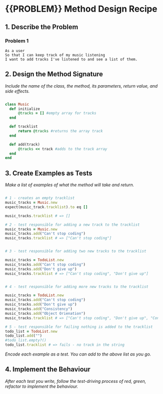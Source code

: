# {{PROBLEM}} Method Design Recipe



## 1. Describe the Problem

 ### Problem 1
 
    As a user
    So that I can keep track of my music listening
    I want to add tracks I've listened to and see a list of them.


## 2. Design the Method Signature

_Include the name of the class, the method, its parameters, return value, and side effects._

```ruby

class Music
  def initialize
      @tracks = [] #empty array for tracks
  end

  def tracklist
      return @tracks #returns the array track
  end

  def add(track)
      @tracks << track #adds to the track array
  end
end
```

## 3. Create Examples as Tests

_Make a list of examples of what the method will take and return._

```ruby

# 1 - creates an empty tracklist
music_tracks = Music.new
expect(music_track.tracklist).to eq []

music_tracks.tracklist # => []

# 2 - test responsible for adding a new track to the tracklist
music_tracks = Music.new
music_tracks.add("Can't stop coding")
music_tracks.tracklist # => ["Can't stop coding"]


# 3 - test responsible for adding two new tracks to the tracklist

music_tracks = TodoList.new 
music_tracks.add("Can't stop coding")
music_tracks.add("Don't give up")
music_tracks.tracklist # => ["Can't stop coding", "Don't give up"]


# 4 - test responsible for adding more new tracks to the tracklist

music_tracks = TodoList.new 
music_tracks.add("Can't stop coding")
music_tracks.add("Don't give up")
music_tracks.add("Consistency")
music_tracks.add("Object Orienation")
music_tracks.tracklist # => ["Can't stop coding", "Don't give up", "Consistency", "Object Orienation"]

# 5 - test responsible for failing nothing is added to the tracklist
todo_list = TodoList.new 
todo_list.add("")
#todo_list.empty?()
todo_list.tracklist # => fails - no track in the string


```

_Encode each example as a test. You can add to the above list as you go._

## 4. Implement the Behaviour

_After each test you write, follow the test-driving process of red, green, refactor to implement the behaviour._
